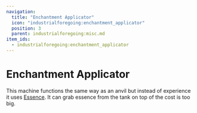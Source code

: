 ```yaml
---
navigation:
  title: "Enchantment Applicator"
  icon: "industrialforegoing:enchantment_applicator"
  position: 3
  parent: industrialforegoing:misc.md
item_ids:
  - industrialforegoing:enchantment_applicator
---
```


# Enchantment Applicator

This machine functions the same way as an anvil but instead of experience it uses [Essence](../essence.md). It can grab essence from the tank on top of the cost is too big.



<Recipe id="industrialforegoing:enchantment_applicator" />

